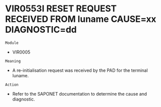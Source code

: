 # VIR0553I RESET REQUEST RECEIVED FROM luname CAUSE=xx DIAGNOSTIC=dd

`Module`
- VIR0005

`Meaning`
- A re-initialisation request was received by the PAD for the terminal luname.

`Action`
- Refer to the SAPONET documentation to determine the cause and diagnostic.
